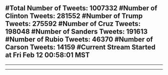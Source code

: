 #Total Number of Tweets: 1007332 
#Number of Clinton Tweets: 281552
#Number of Trump Tweets: 275592
#Number of Cruz Tweets: 198048
#Number of Sanders Tweets: 191613
#Number of Rubio Tweets: 46370
#Number of Carson Tweets: 14159
#Current Stream Started at Fri Feb 12 00:58:01 MST
---
---
---
